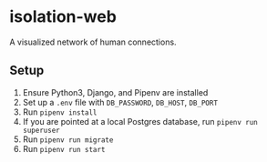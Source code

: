 # isolation-web
A visualized network of human connections.

## Setup

1. Ensure Python3, Django, and Pipenv are installed
2. Set up a `.env` file with `DB_PASSWORD`, `DB_HOST`, `DB_PORT`
3. Run `pipenv install`
4. If you are pointed at a local Postgres database, run `pipenv run superuser`
5. Run `pipenv run migrate`
6. Run `pipenv run start`


